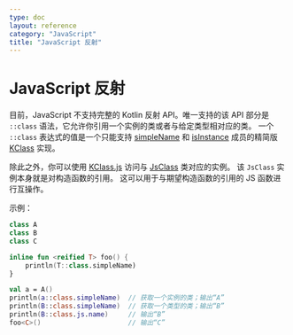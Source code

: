 ```yaml
---
type: doc
layout: reference
category: "JavaScript"
title: "JavaScript 反射"
---
```


# JavaScript 反射

目前，JavaScript 不支持完整的 Kotlin 反射 API。唯一支持的该 API 部分<!--
-->是 `::class` 语法，它允许你引用一个实例的类或者与给定类型相对应的类。
一个 `::class` 表达式的值是一个只能支持 [simpleName](https://kotlinlang.org/api/latest/jvm/stdlib/kotlin.reflect/-k-class/simple-name.html) 和
[isInstance](https://kotlinlang.org/api/latest/jvm/stdlib/kotlin.reflect/-k-class/is-instance.html) 成员<!--
-->的精简版 [KClass](https://kotlinlang.org/api/latest/jvm/stdlib/kotlin.reflect/-k-class/) 实现。

除此之外，你可以使用 [KClass.js](https://kotlinlang.org/api/latest/jvm/stdlib/kotlin.js/js.html) 访问<!--
-->与 [JsClass](https://kotlinlang.org/api/latest/jvm/stdlib/kotlin.js/-js-class/index.html) 类对应的实例。
该 `JsClass` 实例本身就是对构造函数的引用。
这可以用于与期望构造函数的引用的 JS 函数进行互操作。


示例：


```kotlin
class A
class B
class C

inline fun <reified T> foo() {
    println(T::class.simpleName)
}

val a = A()
println(a::class.simpleName)  // 获取一个实例的类；输出“A”
println(B::class.simpleName)  // 获取一个类型的类；输出“B”
println(B::class.js.name)     // 输出“B”
foo<C>()                      // 输出“C”
```

